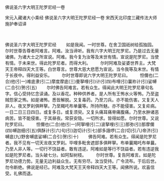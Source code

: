 佛说圣六字大明王陀罗尼经一卷


宋元入藏诸大小乘经
佛说圣六字大明王陀罗尼经一卷
宋西天北印度三藏传法大师施护奉诏译


　　

佛说圣六字大明王陀罗尼经
　　如是我闻。一时世尊。在舍卫国祇树给孤独园。尔时世尊告尊者阿难言。阿难。汝当谛听。我有六字大明王陀罗尼。乃是过去无量诸佛。为诸大士之所宣说。阿难。我今复为汝等及末世有情。宣说是陀罗尼。当使有情。于未来世。得此陀罗尼者。而得大利。
　　尔时阿难及娑婆世界主。大梵天王帝释四天大王等。白世尊言。世尊大慈大悲愿为宣说。当令我等及末世。有情于长夜中。得利益安乐。
　　尔时世尊即说六字大明王陀罗尼曰。
　　怛儞也(二合)他(引一)难底隶(引二)摩度摩底(三)曼拏哩(引)计(引四)布哩(引)曩祢计(引)娑嚩(二合引)贺(引五)
　　尔时佛告阿难言。若有众生。得闻此大明王陀罗尼章句名字。信心受持忆念读诵。及以香花。种种供养者。是人所有王怖水火等怖。乃至盗贼怨家之怖。如是诸怖。悉皆解脱。又复毒药。乃至刀兵。亦不能伤害。又复天人非人。夜叉罗刹俱畔拏。乃至羯吒布单曩等。所持所魅。亦不能侵害。又复疟病。一日二日三日四日。或复多日。或复须臾。又复头痛耳痛脊痛腹痛。乃至水肿诸恶病苦。皆不能侵害。于其昼夜。常获安隐。一切所求。皆得如愿。尔时世尊。又说陀罗尼曰。
　　怛儞也(二合)他(引一)阿拏哩(引二)波拏哩(引三)那弥(引)那摩儞(四)嚩迦细(引五)俱酥计(引六)句(引)迦切计(引七)部多誐啰(二合)切(引八)帝济(引)嚩底(九)野舍嚩底娑嚩(二合引)贺(引十)
　　佛告阿难。若有众生。得闻是陀罗尼者。我不见有一切天龙夜叉罗刹。毕哩多毗舍遮部多俱畔拏。布单曩羯吒布单曩。乃至人非人等。一切行不饶益者。敢有违逆。阿难如是等行不饶益者。若有违逆我如是陀罗尼者。当头破七分。如阿梨树枝。
　　尔时世尊。复告阿难言。如是陀罗尼功德力势。无量无边利益众生。无有穷尽。汝当受持。广令流布。于后后世。勿令断绝。佛说是经已。阿难及大梵天王天帝释四天大王等。闻佛所说。欢喜信受。礼佛而退。
